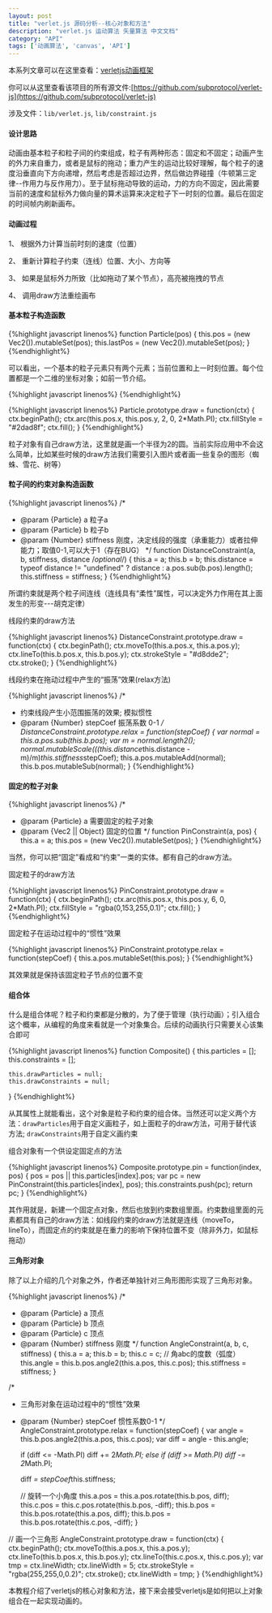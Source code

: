 ```yaml
---
layout: post
title: "verlet.js 源码分析--核心对象和方法"
description: "verlet.js 运动算法 矢量算法 中文文档"
category: "API"
tags: ['动画算法', 'canvas', 'API']
---
```



本系列文章可以在这里查看：[verletjs动画框架](http://www.poised-flw.com/categories.html#动画-ref)

你可以从这里查看该项目的所有源文件:[https://github.com/subprotocol/verlet-js](https://github.com/subprotocol/verlet-js)

涉及文件：`lib/verlet.js`, `lib/constraint.js`

#### 设计思路

动画由基本粒子和粒子间的约束组成，粒子有两种形态：固定和不固定；动画产生的外力来自重力，或者是鼠标的拖动；重力产生的运动比较好理解，每个粒子的速度沿垂直向下方向递增，然后考虑是否超过边界，然后做边界碰撞（牛顿第三定律--作用力与反作用力）。至于鼠标拖动导致的运动，力的方向不固定，因此需要当前的速度和鼠标外力做向量的算术运算来决定粒子下一时刻的位置。最后在固定的时间帧内刷新画布。

#### 动画过程

1、 根据外力计算当前时刻的速度（位置）

2、 重新计算粒子约束（连线）位置、大小、方向等

3、 如果是鼠标外力所致（比如拖动了某个节点），高亮被拖拽的节点

4、 调用draw方法重绘画布

#### 基本粒子构造函数

{%highlight javascript linenos%}
function Particle(pos) {
    this.pos = (new Vec2()).mutableSet(pos);
    this.lastPos = (new Vec2()).mutableSet(pos);
}
{%endhighlight%}

可以看出，一个基本的粒子元素只有两个元素；当前位置和上一时刻位置。每个位置都是一个二维的坐标对象；如前一节介绍。

{%highlight javascript linenos%}
{%endhighlight%}

{%highlight javascript linenos%}
Particle.prototype.draw = function(ctx) {
    ctx.beginPath();
    ctx.arc(this.pos.x, this.pos.y, 2, 0, 2*Math.PI);
    ctx.fillStyle = "#2dad8f";
    ctx.fill();
}
{%endhighlight%}

粒子对象有自己draw方法，这里就是画一个半径为2的圆。当前实际应用中不会这么简单，比如某些时候的draw方法我们需要引入图片或者画一些复杂的图形（蜘蛛、雪花、树等）

<!--more-->

#### 粒子间的约束对象构造函数

{%highlight javascript linenos%}
/*
 * @param {Particle} a 粒子a
 * @param {Particle} b 粒子b
 * @param {Number} stiffness 刚度，决定线段的强度（承重能力）或者拉伸能力；取值0-1,可以大于1（存在BUG）
 */
function DistanceConstraint(a, b, stiffness, distance /*optional*/) {
    this.a = a;
    this.b = b;
    this.distance = typeof distance != "undefined" ? distance : a.pos.sub(b.pos).length();
    this.stiffness = stiffness;
}
{%endhighlight%}

所谓约束就是两个粒子间连线（连线具有“柔性”属性，可以决定外力作用在其上面发生的形变---胡克定律）

线段约束的draw方法

{%highlight javascript linenos%}
DistanceConstraint.prototype.draw = function(ctx) {
    ctx.beginPath();
    ctx.moveTo(this.a.pos.x, this.a.pos.y);
    ctx.lineTo(this.b.pos.x, this.b.pos.y);
    ctx.strokeStyle = "#d8dde2";
    ctx.stroke();
}
{%endhighlight%}

线段约束在拖动过程中产生的“振荡”效果(relax方法)

{%highlight javascript linenos%}
/*
 * 约束线段产生小范围振荡的效果; 模拟惯性
 * @param {Number} stepCoef 振荡系数 0-1
 */
DistanceConstraint.prototype.relax = function(stepCoef) {
    var normal = this.a.pos.sub(this.b.pos);
    var m = normal.length2();
    normal.mutableScale(((this.distance*this.distance - m)/m)*this.stiffness*stepCoef);
    this.a.pos.mutableAdd(normal);
    this.b.pos.mutableSub(normal);
}
{%endhighlight%}

#### 固定的粒子对象

{%highlight javascript linenos%}
/*
 * @param {Particle} a 需要固定的粒子对象
 * @param {Vec2 || Object} 固定的位置
 */
function PinConstraint(a, pos) {
    this.a = a;
    this.pos = (new Vec2()).mutableSet(pos);
}
{%endhighlight%}

当然，你可以把“固定”看成和“约束”一类的实体。都有自己的draw方法。

固定粒子的draw方法

{%highlight javascript linenos%}
PinConstraint.prototype.draw = function(ctx) {
    ctx.beginPath();
    ctx.arc(this.pos.x, this.pos.y, 6, 0, 2*Math.PI);
    ctx.fillStyle = "rgba(0,153,255,0.1)";
    ctx.fill();
}
{%endhighlight%}

固定粒子在运动过程中的“惯性”效果

{%highlight javascript linenos%}
PinConstraint.prototype.relax = function(stepCoef) {
    this.a.pos.mutableSet(this.pos);
}
{%endhighlight%}

其效果就是保持该固定粒子节点的位置不变

#### 组合体

什么是组合体呢？粒子和约束都是分散的，为了便于管理（执行动画）；引入组合这个概率，从编程的角度来看就是一个对象集合。后续的动画执行只需要关心该集合即可

{%highlight javascript linenos%}
function Composite() {
    this.particles = [];
    this.constraints = [];
    
    this.drawParticles = null;
    this.drawConstraints = null;
}
{%endhighlight%}

从其属性上就能看出，这个对象是粒子和约束的组合体。当然还可以定义两个方法：`drawParticles`用于自定义画粒子，如上面粒子的draw方法，可用于替代该方法; `drawConstraints`用于自定义画约束

组合对象有一个供设定固定点的方法

{%highlight javascript linenos%}
Composite.prototype.pin = function(index, pos) {
    pos = pos || this.particles[index].pos;
    var pc = new PinConstraint(this.particles[index], pos);
    this.constraints.push(pc);
    return pc;
}
{%endhighlight%}

其作用就是，新建一个固定点对象，然后也放到约束数组里面。约束数组里面的元素都具有自己的draw方法：如线段约束的draw方法就是连线（moveTo，lineTo），而固定点的约束就是在重力的影响下保持位置不变（除非外力，如鼠标拖动）

#### 三角形对象

除了以上介绍的几个对象之外，作者还单独针对三角形图形实现了三角形对象。

{%highlight javascript linenos%}
/*
 * @param {Particle} a 顶点
 * @param {Particle} b 顶点
 * @param {Particle} c 顶点
 * @param {Number} stiffness 刚度
 */
function AngleConstraint(a, b, c, stiffness) {
    this.a = a;
    this.b = b;
    this.c = c;
    // 角abc的度数（弧度）
    this.angle = this.b.pos.angle2(this.a.pos, this.c.pos);
    this.stiffness = stiffness;
}

/*
 *  三角形对象在运动过程中的“惯性”效果
 * @param {Number} stepCoef 惯性系数0-1
 */
AngleConstraint.prototype.relax = function(stepCoef) {
    var angle = this.b.pos.angle2(this.a.pos, this.c.pos);
    var diff = angle - this.angle;
    
    if (diff <= -Math.PI)
        diff += 2*Math.PI;
    else if (diff >= Math.PI)
        diff -= 2*Math.PI;

    diff *= stepCoef*this.stiffness;
    
    // 旋转一个小角度
    this.a.pos = this.a.pos.rotate(this.b.pos, diff);
    this.c.pos = this.c.pos.rotate(this.b.pos, -diff);
    this.b.pos = this.b.pos.rotate(this.a.pos, diff);
    this.b.pos = this.b.pos.rotate(this.c.pos, -diff);
}

// 画一个三角形
AngleConstraint.prototype.draw = function(ctx) {
    ctx.beginPath();
    ctx.moveTo(this.a.pos.x, this.a.pos.y);
    ctx.lineTo(this.b.pos.x, this.b.pos.y);
    ctx.lineTo(this.c.pos.x, this.c.pos.y);
    var tmp = ctx.lineWidth;
    ctx.lineWidth = 5;
    ctx.strokeStyle = "rgba(255,255,0,0.2)";
    ctx.stroke();
    ctx.lineWidth = tmp;
}
{%endhighlight%}

本教程介绍了verletjs的核心对象和方法，接下来会接受verletjs是如何把以上对象组合在一起实现动画的。
